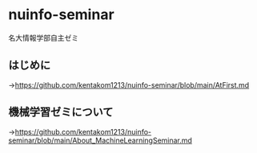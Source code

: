 # nuinfo-seminar
名大情報学部自主ゼミ



## はじめに

→https://github.com/kentakom1213/nuinfo-seminar/blob/main/AtFirst.md



## 機械学習ゼミについて

→https://github.com/kentakom1213/nuinfo-seminar/blob/main/About_MachineLearningSeminar.md
